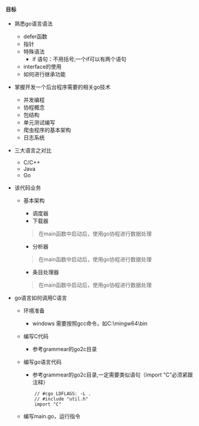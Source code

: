 
#### 目标

- 熟悉go语言语法
    - defer函数
    - 指针
    - 特殊语法
        - if 语句：不用括号;一个if可以有两个语句
    - interface的使用
    - 如何进行继承功能
   

- 掌握开发一个后台程序需要的相关go技术
    - 并发编程
    - 协程概念
    - 包结构
    - 单元测试编写
    - 爬虫程序的基本架构
    - 日志系统

- 三大语言之对比
    - C/C++
    - Java
    - Go

- 该代码业务
    - 基本架构
        - 调度器
        - 下载器
        > 在main函数中启动后，使用go协程进行数据处理

        - 分析器
        > 在main函数中启动后，使用go协程进行数据处理

        - 条目处理器
        > 在main函数中启动后，使用go协程进行数据处理
        
- go语言如何调用C语言
    - 环境准备
        - windows 需要按照gcc命令，如C:\mingw64\bin
    - 编写C代码
        - 参考grammear的go2c目录
     
    - 编写go语言代码
        - 参考grammear的go2c目录,一定需要类似语句（import “C”必须紧跟注释）
        ```
            // #cgo LDFLAGS: -L .
            // #include "util.h"
            import "C"
        ```
    - 编写main.go，运行指令
            
